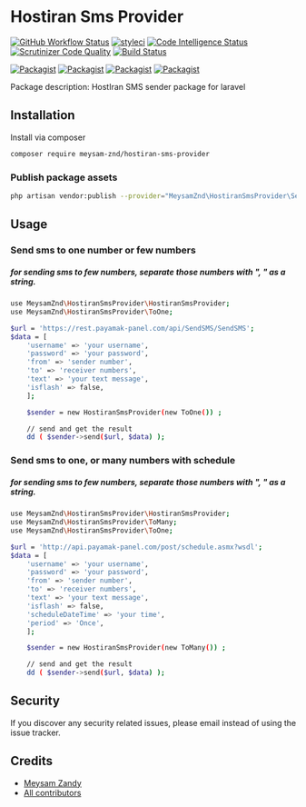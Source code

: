 # Hostiran Sms Provider

[![GitHub Workflow Status](https://github.com/meysamzandy/hostiranSmsProvider/workflows/Run%20tests/badge.svg)](https://github.com/meysamzandy/hostiranSmsProvider/actions)
[![styleci](https://styleci.io/repos/281369503/shield)](https://styleci.io/repos/281369503)
[![Code Intelligence Status](https://scrutinizer-ci.com/g/meysamzandy/hostiranSmsProvider/badges/code-intelligence.svg?b=master)](https://scrutinizer-ci.com/code-intelligence)
[![Scrutinizer Code Quality](https://scrutinizer-ci.com/g/meysamzandy/hostiranSmsProvider/badges/quality-score.png?b=master)](https://scrutinizer-ci.com/g/meysamzandy/hostiranSmsProvider/?branch=master)
[![Build Status](https://scrutinizer-ci.com/g/meysamzandy/hostiranSmsProvider/badges/build.png?b=master)](https://scrutinizer-ci.com/g/meysamzandy/hostiranSmsProvider/build-status/master)

[![Packagist](https://img.shields.io/packagist/php-v/meysam-znd/hostiran-sms-provider.svg)](https://packagist.org/packages/meysam-znd/hostiran-sms-provider)
[![Packagist](https://img.shields.io/packagist/v/meysam-znd/hostiran-sms-provider.svg)](https://packagist.org/packages/meysam-znd/hostiran-sms-provider)
[![Packagist](https://poser.pugx.org/meysam-znd/hostiran-sms-provider/d/total.svg)](https://packagist.org/packages/meysam-znd/hostiran-sms-provider)
[![Packagist](https://img.shields.io/packagist/l/meysam-znd/hostiran-sms-provider.svg)](https://packagist.org/packages/meysam-znd/hostiran-sms-provider)

Package description: HostIran SMS sender package for laravel

## Installation

Install via composer
```bash
composer require meysam-znd/hostiran-sms-provider
```

### Publish package assets

```bash
php artisan vendor:publish --provider="MeysamZnd\HostiranSmsProvider\ServiceProvider"
```

## Usage

### Send sms to one number or few numbers
##### for sending sms to few numbers, separate those numbers with ", " as a string.

```bash
use MeysamZnd\HostiranSmsProvider\HostiranSmsProvider;
use MeysamZnd\HostiranSmsProvider\ToOne;

$url = 'https://rest.payamak-panel.com/api/SendSMS/SendSMS';
$data = [
    'username' => 'your username',
    'password' => 'your password',
    'from' => 'sender number',
    'to' => 'receiver numbers',
    'text' => 'your text message',
    'isflash' => false,
    ];

    $sender = new HostiranSmsProvider(new ToOne()) ;

    // send and get the result
    dd ( $sender->send($url, $data) );

```
### Send sms to one, or  many numbers with schedule
##### for sending sms to few numbers, separate those numbers with ", " as a string.

```bash
use MeysamZnd\HostiranSmsProvider\HostiranSmsProvider;
use MeysamZnd\HostiranSmsProvider\ToMany;
use MeysamZnd\HostiranSmsProvider\ToOne;

$url = 'http://api.payamak-panel.com/post/schedule.asmx?wsdl';
$data = [
    'username' => 'your username',
    'password' => 'your password',
    'from' => 'sender number',
    'to' => 'receiver numbers',
    'text' => 'your text message',
    'isflash' => false,
    'scheduleDateTime' => 'your time',
    'period' => 'Once',
    ];

    $sender = new HostiranSmsProvider(new ToMany()) ;

    // send and get the result
    dd ( $sender->send($url, $data) );

```
## Security

If you discover any security related issues, please email
instead of using the issue tracker.

## Credits

- [Meysam Zandy](https://github.com/meysamzandy/hostiranSmsProvider)
- [All contributors](https://github.com/meysamzandy/hostiranSmsProvider/graphs/contributors)

